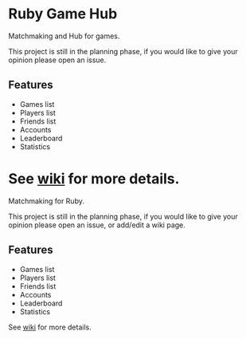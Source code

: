 # Ruby Game Hub
Matchmaking and Hub for games.

This project is still in the planning phase, if you would like to give your opinion please open an issue.

## Features
* Games list
* Players list
* Friends list
* Accounts
* Leaderboard
* Statistics

See [wiki](https://wiki.github.com/cyberarm/ruby-game-hub) for more details.
=======
Matchmaking for Ruby.

This project is still in the planning phase, if you would like to give your opinion please open an issue, or add/edit a wiki page.

## Features
* Games list
* Players list
* Friends list
* Accounts
* Leaderboard
* Statistics

See [wiki](https://wiki.github.com/cyberarm/ruby-game-hub) for more details.